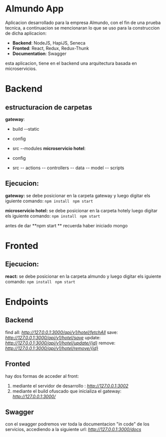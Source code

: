 # Almundo App
Aplicacion desarrollado para la empresa Almundo, con el fin de una prueba tecnica, a continuacion se mencionaran lo que se uso para la construccion de dicha aplicacion:

 - **Backend**: NodeJS, HapiJS, Seneca
 - **Fronted**: React, Redux, Redux-Thunk
 - **Documentation**: Swagger
 
 esta aplicacion, tiene en el backend una arquitectura basada en microservicios.

# Backend

## estructuracion de carpetas

**gateway**:

 - build 
 --static
 - config
 - src
 --modules
**microservicio hotel**:

- config
- src
 -- actions
 -- controllers
 -- data
 -- model
 -- scripts
## Ejecucion:
**gateway:**
se debe posicionar en la carpeta gateway y luego digitar els iguiente comando:
```npm install ```
```npm start```

**microservicio hotel:**
se debe posicionar en la carpeta hotely luego digitar els iguiente comando:
```npm install ```
```npm start```

antes de dar **npm start ** recuerda haber iniciado mongo


# Fronted

## Ejecucion:
**react:**
se debe posicionar en la carpeta almundo y luego digitar els iguiente comando:
```npm install ```
```npm start```

# Endpoints

## Backend
find all: *http://127.0.0.1:3000/api/v1/hotel/fetchAll*
save: *http://127.0.0.1:3000/api/v1/hotel/save*
update: *http://127.0.0.1:3000/api/v1/hotel/update/{id}*
remove: *http://127.0.0.1:3000/api/v1/hotel/remove/{id}*

## Fronted

hay dos formas de acceder al front: 

 1. mediante el servidor de desarrollo : *http://127.0.0.1:3002*
 2. mediante el build ofuscado que inicializa el gateway: *http://127.0.0.1:3000/*
## Swagger

con el swagger podremos ver toda la documentacion "in code" de los servicios, accediendo a la siguiente url:
*http://127.0.0.1:3000/docs*
